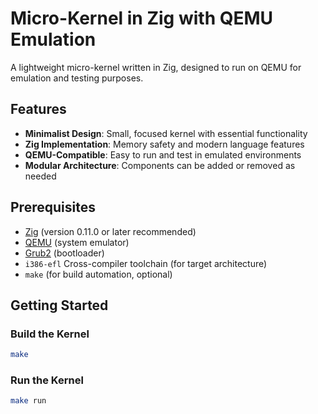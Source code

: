 # Micro-Kernel in Zig with QEMU Emulation
A lightweight micro-kernel written in Zig, designed to run on QEMU for emulation and testing purposes.

## Features

- **Minimalist Design**: Small, focused kernel with essential functionality
- **Zig Implementation**: Memory safety and modern language features
- **QEMU-Compatible**: Easy to run and test in emulated environments
- **Modular Architecture**: Components can be added or removed as needed

## Prerequisites

- [Zig](https://ziglang.org/) (version 0.11.0 or later recommended)
- [QEMU](https://www.qemu.org/) (system emulator)
- [Grub2](https://wiki.osdev.org/GRUB#Installing_GRUB_2_on_OS_X) (bootloader)
- `i386-efl` Cross-compiler toolchain (for target architecture)
- `make` (for build automation, optional)

## Getting Started

### Build the Kernel

```sh
make
```

### Run the Kernel

```sh
make run
```



